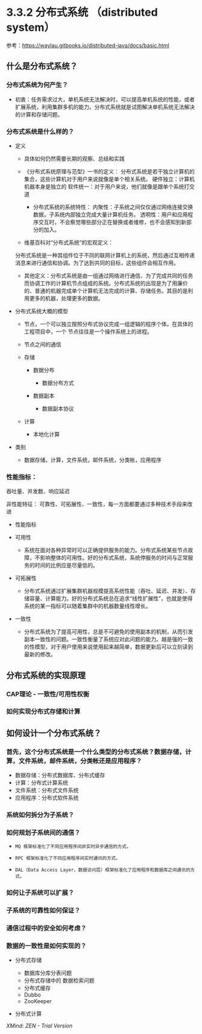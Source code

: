 # 3.3.2 分布式系统 （distributed system）

参考：https://waylau.gitbooks.io/distributed-java/docs/basic.html

## 什么是分布式系统？

### 分布式系统为何产生？

- 初衷：任务需求过大，单机系统无法解决时，可以提高单机系统的性能，或者扩展系统，利用集群多机的能力。分布式系统就是试图解决单机系统无法解决的计算和存储问题。

### 分布式系统是什么样的？

- 定义

	- 具体如何仍然需要长期的观察、总结和实践
	- 《分布式系统原理与范型》一书的定义：
    分布式系统是若干独立计算机的集合，这些计算机对于用户来说就像是单个相关系统。
    硬件独立：计算机机器本身是独立的
    软件统一：对于用户来说，他们就像是跟单个系统打交道

		- 分布式系统的系统特性：
内聚性：子系统之间仅仅通过网络连接交换数据，子系统内部独立完成大量计算机任务。
透明性：用户和应用程序交互时，不会察觉哪些部分正在替换或者维修，也不会感知到新部分的加入。

	- 维基百科对“分布式系统”的宏观定义：

    分布式系统是一种其组件位于不同的联网计算机上的系统，然后通过互相传递消息来进行通信和协调。为了达到共同的目标，这些组件会相互作用。
	- 其他定义：分布式系统是由一组通过网络进行通信、为了完成共同的任务而协调工作的计算机节点组成的系统。分布式系统的出现是为了用廉价的、普通的机器完成单个计算机无法完成的计算、存储任务。其目的是利用更多的机器，处理更多的数据。

- 分布式系统大概的模型

	- 节点，一个可以独立按照分布式协议完成一组逻辑的程序个体。在具体的工程项目中，一个
节点往往是一个操作系统上的进程。
	- 节点之间的通信
	- 存储

		- 数据分布

			- 数据分布方式

		- 数据副本

			- 数据副本协议

	- 计算

		- 本地化计算

- 类别

	- 数据存储，计算，文件系统，邮件系统，分类帐，应用程序

### 性能指标：
吞吐量、并发数、响应延迟

非性能特征：
可靠性、可拓展性、一致性，每一方面都要通过多种技术手段来改进

- 性能指标
- 可用性

	- 系统在面对各种异常时可以正确提供服务的能力。分布式系统某些节点故障，不影响整体的可用性。好的分布式系统，系统停服务的时间与正常服务的时间的比例应是尽量低的。

- 可拓展性

	- 分布式系统通过扩展集群机器规模提高系统性能（吞吐、延迟、并发）、存储容量、计算能力。好的分布式系统总在追求“线性扩展性”，也就是使得系统的某一指标可以随着集群中的机器数量线性增长。

- 一致性

	- 分布式系统为了提高可用性，总是不可避免的使用副本的机制，从而引发副本一致性的问题。一致性衡量了系统应对此问题的能力。越是强的一致的性模型，对于用户使用来说使用起来越简单，数据更新后可以立刻读到最新的修改。

## 分布式系统的实现原理

### CAP理论 - 一致性/可用性权衡

### 如何实现分布式存储和计算

## 如何设计一个分布式系统？

### 首先，这个分布式系统是一个什么类型的分布式系统？数据存储，计算，文件系统，邮件系统，分类帐还是应用程序？

- 数据存储：分布式数据库、分布式缓存
- 计算：分布式计算系统
- 文件系统：分布式文件系统
- 应用程序：分布式软件系统

###     系统如何拆分为子系统？

###     如何规划子系统间的通信？

-     MQ 框架标准化了不同应用程序间非实时异步通信的方式。
-     RPC 框架标准化了不同应用程序间实时通讯的方式。
-     DAL（Data Access Layer，数据访问层）框架标准化了应用程序和数据库之间通讯的方式。

###     如何让子系统可以扩展？

###     子系统的可靠性如何保证？

###     通信过程中的安全如何考虑？

###     数据的一致性是如何实现的？

- 分布式存储

	- 数据库分库分表问题
	- 分布式存储中的
数据检索问题
	- 分布式缓存
	- Dubbo
	- ZooKeeper

- 分布式计算

*XMind: ZEN - Trial Version*